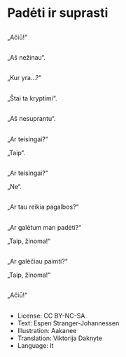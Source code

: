 # Padėti ir suprasti

##
„Ačiū!“

##
„Aš nežinau“.

##
„Kur yra...?“

##
„Štai ta kryptimi“.

##
„Aš nesuprantu“.

##
„Ar teisingai?“

„Taip“.

##
„Ar teisingai?“

„Ne“.

##
„Ar tau reikia pagalbos?“

##
„Ar galėtum man padėti?“

„Taip, žinoma!“

##
„Ar galėčiau paimti?“

„Taip, žinoma!“

##
„Ačiū!“

##
* License: CC BY-NC-SA
* Text: Espen Stranger-Johannessen
* Illustration: Aakanee
* Translation: Viktorija Daknyte
* Language: lt
